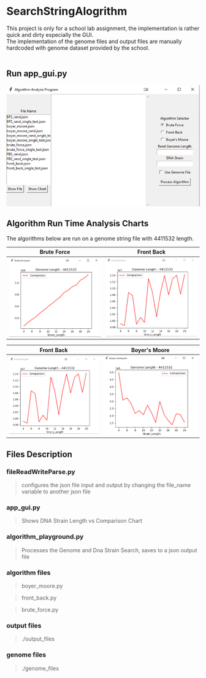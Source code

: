 # SearchStringAlogrithm <br />
This project is only for a school lab assignment, the implementation is rather quick and dirty especially the GUI.
<br />
The implementation of the genome files and output files are manually hardcoded with genome dataset provided by the school.<br />
<br />
## Run app_gui.py<br>
![main_gui](./images/gui_img.png)

## Algorithm Run Time Analysis Charts
The algorithms below are run on a genome string file with 4411532 length.

Brute Force             |  Front Back
:-------------------------:|:-------------------------:
![brute_force_chart](./images/brute_force_chart.png) | ![front_back_chart](./images/front_back_chart.png)

Front Back             |  Boyer's Moore
:-------------------------:|:-------------------------:
![front_back_chart](./images/front_back_chart.png) | ![boyer_moore_chart](./images/boyer_moore_chart.png)


## Files Description

### fileReadWriteParse.py
> configures the json file input and output by changing the file_name variable to another json file
### app_gui.py
> Shows DNA Strain Length vs Comparison Chart
### algorithm_playground.py
> Processes the Genome and Dna Strain Search, saves to a json output file

### algorithm files

> boyer_moore.py

> front_back.py

> brute_force.py


### output files

> ./output_files


### genome files

> ./genome_files
